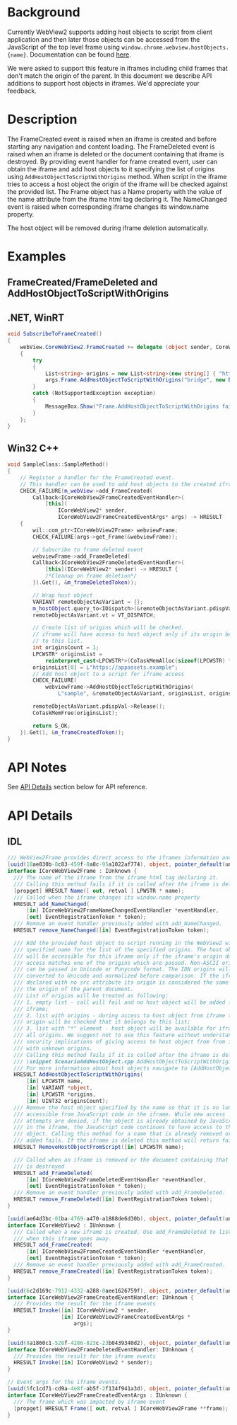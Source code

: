 # Background
Currently WebView2 supports adding host objects to script from client application
and then later those objects can be accessed from the JavaScript of the top level frame
using `window.chrome.webview.hostObjects.{name}`.
Documentation can be found [here](https://docs.microsoft.com/en-us/microsoft-edge/webview2/reference/win32/icorewebview2?view=webview2-1.0.705.50#addhostobjecttoscript).

We were asked to support this feature in iframes including
child frames that don't match the origin of the parent. In this document we describe API
additions to support host objects in iframes. We'd appreciate your feedback.


# Description
The FrameCreated event is raised when an iframe is created and before starting any
navigation and content loading. The FrameDeleted event is raised when an iframe is deleted
or the document containing that iframe is destroyed.
By providing event handler for frame created event,
user can obtain the iframe and add host objects to it specifying the list of origins
using `AddHostObjectToScriptWithOrigins` method.
When script in the iframe tries to access a host object the origin of the iframe will be
checked against the provided list. The Frame object has a Name property with the value of the
name attribute from the iframe html tag declaring it. The NameChanged event is raised when
corresponding iframe changes its window.name property.

The host object will be removed during iframe deletion automatically.


# Examples
## FrameCreated/FrameDeleted and AddHostObjectToScriptWithOrigins

## .NET, WinRT
```c#
void SubscribeToFrameCreated()
{
    webView.CoreWebView2.FrameCreated += delegate (object sender, CoreWebView2FrameCreatedEventArgs args)
    {
        try
        {
            List<string> origins = new List<string>(new string[] { "https://appassets.example" });
            args.Frame.AddHostObjectToScriptWithOrigins("bridge", new BridgeAddRemoteObject(), origins, 1);
        }
        catch (NotSupportedException exception)
        {
            MessageBox.Show("Frame.AddHostObjectToScriptWithOrigins failed: " + exception.Message);
        }
    };
}
```

## Win32 C++
```cpp
void SampleClass::SampleMethod()
{
    // Register a handler for the FrameCreated event.
    // This handler can be used to add host objects to the created iframe.
    CHECK_FAILURE(m_webView->add_FrameCreated(
        Callback<ICoreWebView2FrameCreatedEventHandler>(
            [this](
                ICoreWebView2* sender,
                ICoreWebView2FrameCreatedEventArgs* args) -> HRESULT
    {
        wil::com_ptr<ICoreWebView2Frame> webviewFrame;
        CHECK_FAILURE(args->get_Frame(&webviewFrame));

        // Subscribe to frame deleted event
        webviewFrame->add_FrameDeleted(
        Callback<ICoreWebView2FrameDeletedEventHandler>(
            [this](ICoreWebView2* sender) -> HRESULT {
            /*Cleanup on frame deletion*/
        }).Get(), &m_frameDeletedToken));

        // Wrap host object
        VARIANT remoteObjectAsVariant = {};
        m_hostObject.query_to<IDispatch>(&remoteObjectAsVariant.pdispVal);
        remoteObjectAsVariant.vt = VT_DISPATCH;

        // Create list of origins which will be checked.
        // iframe will have access to host object only if its origin belongs
        // to this list.
        int originsCount = 1;
        LPCWSTR* originsList =
            reinterpret_cast<LPCWSTR*>(CoTaskMemAlloc(sizeof(LPCWSTR) * originsCount));
        originsList[0] = L"https://appassets.example";
        // Add host object to a script for iframe access
        CHECK_FAILURE(
            webviewFrame->AddHostObjectToScriptWithOrigins(
                L"sample", &remoteObjectAsVariant, originsList, originsCount));

        remoteObjectAsVariant.pdispVal->Release();
        CoTaskMemFree(originsList);

        return S_OK;
    }).Get(), &m_frameCreatedToken));
}
```

# API Notes
See [API Details](#api-details) section below for API reference.

# API Details
## IDL
```c#
/// WebView2Frame provides direct access to the iframes information and use.
[uuid(18ae830b-8c83-459f-8a8c-95a1022af774), object, pointer_default(unique)]
interface ICoreWebView2Frame : IUnknown {
  /// The name of the iframe from the iframe html tag declaring it.
  /// Calling this method fails if it is called after the iframe is deleted.
  [propget] HRESULT Name([ out, retval ] LPWSTR * name);
  /// Called when the iframe changes its window.name property
  HRESULT add_NameChanged(
      [in] ICoreWebView2FrameNameChangedEventHandler *eventHandler,
      [out] EventRegistrationToken * token);
  /// Remove an event handler previously added with add_NameChanged.
  HRESULT remove_NameChanged([in] EventRegistrationToken token);

  /// Add the provided host object to script running in the WebView2 with the
  /// specified name for the list of the specified origins. The host object
  /// will be accessible for this iframe only if the iframe's origin during
  /// access matches one of the origins which are passed. Non-ASCII origins
  /// can be passed in Unicode or Punycode format. The IDN origins will be
  /// converted to Unicode and normalized before comparison. If the iframe is
  /// declared with no src attribute its origin is considered the same as
  /// the origin of the parent document.
  /// List of origins will be treated as following:
  /// 1. empty list - call will fail and no host object will be added for the
  /// iframe;
  /// 2. list with origins - during access to host object from iframe the
  /// origin will be checked that it belongs to this list;
  /// 3. list with "*" element - host object will be available for iframe for
  /// all origins. We suggest not to use this feature without understanding
  /// security implications of giving access to host object from from iframes
  /// with unknown origins.
  /// Calling this method fails if it is called after the iframe is deleted.
  /// \snippet ScenarioAddHostObject.cpp AddHostObjectToScriptWithOrigins
  /// For more information about host objects navigate to [AddHostObjectToScript]
  HRESULT AddHostObjectToScriptWithOrigins(
      [in] LPCWSTR name,
      [in] VARIANT *object,
      [in] LPCWSTR *origins,
      [in] UINT32 originsCount);
  /// Remove the host object specified by the name so that it is no longer
  /// accessible from JavaScript code in the iframe. While new access
  /// attempts are denied, if the object is already obtained by JavaScript code
  /// in the iframe, the JavaScript code continues to have access to that
  /// object. Calling this method for a name that is already removed or was never
  /// added fails. If the iframe is deleted this method will return fail also.
  HRESULT RemoveHostObjectFromScript([in] LPCWSTR name);

  /// Called when an iframe is removed or the document containing that iframe
  /// is destroyed
  HRESULT add_FrameDeleted(
      [in] ICoreWebView2FrameDeletedEventHandler *eventHandler,
      [out] EventRegistrationToken * token);
  /// Remove an event handler previously added with add_FrameDeleted.
  HRESULT remove_FrameDeleted([in] EventRegistrationToken token);
}

[uuid(ae64d3bc-01ba-4769-a470-a1888de6d30b), object, pointer_default(unique)]
interface ICoreWebView2 : IUnknown {
  /// Called when a new iframe is created. Use add_FrameDeleted to listen for
  /// when this iframe goes away.
  HRESULT add_FrameCreated(
      [in] ICoreWebView2FrameCreatedEventHandler *eventHandler,
      [out] EventRegistrationToken * token);
  /// Remove an event handler previously added with add_FrameCreated.
  HRESULT remove_FrameCreated([in] EventRegistrationToken token);
}

[uuid(6c2d169c-7912-4332-a288-0aee1626759f), object, pointer_default(unique)]
interface ICoreWebView2FrameCreatedEventHandler: IUnknown {
  /// Provides the result for the iframe events
  HRESULT Invoke([in] ICoreWebView2 * sender,
                 [in] ICoreWebView2FrameCreatedEventArgs *
                     args);
}

[uuid(8a1860c1-528f-4286-823c-23b0439340d2), object, pointer_default(unique)]
interface ICoreWebView2FrameDeletedEventHandler: IUnknown {
  /// Provides the result for the iframe events
  HRESULT Invoke([in] ICoreWebView2 * sender);
}

// Event args for the iframe events.
[uuid(5fc1cd71-cd9a-4e8f-ab5f-2f134f941a3d), object, pointer_default(unique)]
interface ICoreWebView2FrameCreatedEventArgs : IUnknown {
  /// The frame which was impacted by iframe event
  [propget] HRESULT Frame([ out, retval ] ICoreWebView2Frame **frame);
}
```
